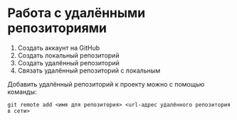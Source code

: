 # Работа с удалёнными репозиториями

1. Создать аккаунт на GitHub
2. Создать локальный репозиторий
3. Создать удалённый репозиторий
4. Связать удалённый репозиторий с локальным

Добавить удалённый репозиторий к проекту можно с помощью команды:
```
git remote add <имя для репозитория> <url-адрес удалённого репозитория в сети>
```
